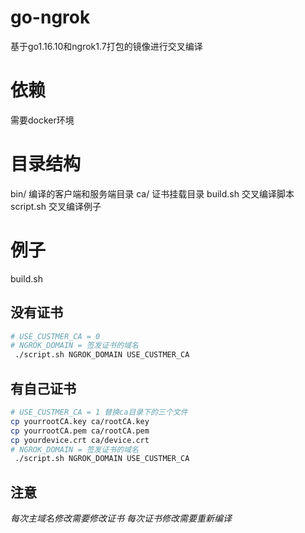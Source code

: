 # go-ngrok
基于go1.16.10和ngrok1.7打包的镜像进行交叉编译

# 依赖
需要docker环境

# 目录结构
bin/     编译的客户端和服务端目录
ca/      证书挂载目录
build.sh 交叉编译脚本
script.sh 交叉编译例子

# 例子
build.sh
## 没有证书
```bash
# USE_CUSTMER_CA = 0
# NGROK_DOMAIN = 签发证书的域名
 ./script.sh NGROK_DOMAIN USE_CUSTMER_CA
```
## 有自己证书
```bash
# USE_CUSTMER_CA = 1 替换ca目录下的三个文件
cp yourrootCA.key ca/rootCA.key
cp yourrootCA.pem ca/rootCA.pem
cp yourdevice.crt ca/device.crt
# NGROK_DOMAIN = 签发证书的域名
 ./script.sh NGROK_DOMAIN USE_CUSTMER_CA
```
## 注意
*每次主域名修改需要修改证书*
*每次证书修改需要重新编译*